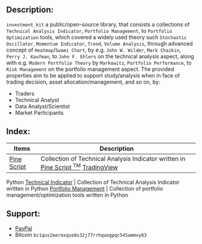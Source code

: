 <h2> Description: </h2>

`investment_kit` a public/open-source library, that consists a collections of `Technical Analysis Indicator`, `Portfolio Management`, to `Portfolio Optimization` tools, which covered a widely used theory such `Stochastic Oscillator`, `Momentum Indicator`, `Trend`, `Volume Analysis`, through advanced concept of `Heatmap`/`Swami Chart`, by e.g. `John W. Wilder`, `Mark Chaikin`, `Perry J. Kaufman`, to `John F. Ehlers` on the technical analysis aspect, along with e.g. `Modern Portfolio Theory` by `Markowitz`, `Portfolio Performance`, to `Risk Management` on the portfolio management aspect. The provided properties aim to be applied to support study/analysis when in face of trading decision, asset allocation/management, and so on, by:

* Traders
* Technical Analyst
* Data Analyst/Scientist
* Market Participants


<h2> Index: </h2>

Items | Description
--- | ---
[Pine Script](https://github.com/palitojendthen/investment_kit/tree/main/pinescript) | Collection of Technical Analysis Indicator written in [Pine Script <sup>TM</sup>](https://www.tradingview.com/pine-script-docs/en/v5/Introduction.html) [TradingView](https://www.tradingview.com/)
Python
[Technical Indicator](https://github.com/palitojendthen/investment_kit/blob/main/python/technical_indicator.py) | Collection of Technical Analysis Indicator written in Python
[Portfolio Management](https://github.com/palitojendthen/investment_kit/blob/main/python/portfolio_management.py) | Collection of portfolio management/optimization tools written in Python


<h2> Support: </h2>

* [PayPal](https://paypal.me/pjendthen?country.x=ID&locale.x=en_US)
* Bitcoin ` bc1qus2eerexqse8s32j77rrhquegpqc545ammvy63 `


